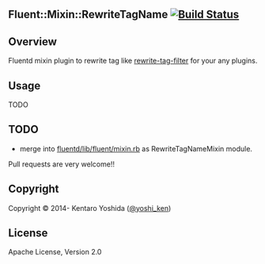 ## Fluent::Mixin::RewriteTagName [![Build Status](https://travis-ci.org/y-ken/fluent-mixin-rewrite-tag-name.png?branch=master)](https://travis-ci.org/y-ken/fluent-mixin-rewrite-tag-name)

## Overview

Fluentd mixin plugin to rewrite tag like [rewrite-tag-filter](https://github.com/fluent/fluent-plugin-rewrite-tag-filter) for your any plugins.

## Usage

TODO

## TODO

* merge into [fluentd/lib/fluent/mixin.rb](https://github.com/fluent/fluentd/blob/master/lib/fluent/mixin.rb) as RewriteTagNameMixin module.

Pull requests are very welcome!!

## Copyright

Copyright © 2014- Kentaro Yoshida ([@yoshi_ken](https://twitter.com/yoshi_ken))

## License

Apache License, Version 2.0
